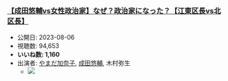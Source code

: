 ### [【成田悠輔vs女性政治家】なぜ？政治家になった？【江東区長vs北区長】](https://www.youtube.com/watch?v=1QfKqjkGWKc)
-   公開日: 2023-08-06
-   視聴数: 94,653
-   **いいね数: 1,160**
-   出演者: [やまだ加奈子](/rehacq_fan/people/やまだ加奈子 "wikilink"), [成田悠輔](/rehacq_fan/people/成田悠輔 "wikilink"), 木村弥生
    - [![](https://img.youtube.com/vi/1QfKqjkGWKc/hqdefault.jpg)](https://www.youtube.com/watch?v=1QfKqjkGWKc)
